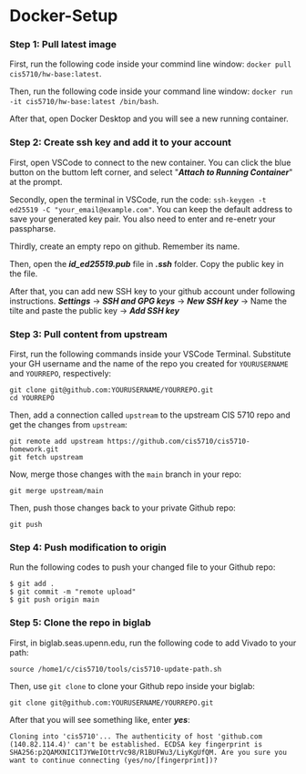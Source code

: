 # Docker-Setup
### Step 1: Pull latest image 
First, run the following code inside your commind line window: `docker pull cis5710/hw-base:latest`.
    
Then, run the following code inside your command line window: `docker run -it cis5710/hw-base:latest /bin/bash`.

After that, open Docker Desktop and you will see a new running container.

### Step 2: Create ssh key and add it to your account 
First, open VSCode to connect to the new container. You can click the blue button on the buttom left corner, and select "***Attach to Running Container***" at the prompt.   

Secondly, open the terminal in VSCode, run the code: `ssh-keygen -t ed25519 -C "your_email@example.com"`. You can keep the default address to save your generated key pair. You also need to enter
and re-enetr your passpharse.

Thirdly, create an empty repo on github. Remember its name.

Then, open the ***id_ed25519.pub*** file in ***.ssh*** folder. Copy the public key in the file.

After that, you can add new SSH key to your github account under following instructions. 
***Settings*** -> ***SSH and GPG keys*** -> ***New SSH key*** -> Name the tilte and paste the public key -> ***Add SSH key***

### Step 3: Pull content from upstream
First, run the following commands inside your VSCode Terminal. Substitute your GH username and the name of the repo you created for `YOURUSERNAME` and `YOURREPO`, respectively:
```
git clone git@github.com:YOURUSERNAME/YOURREPO.git
cd YOURREPO
```
Then, add a connection called `upstream` to the upstream CIS 5710 repo and get the changes from `upstream`:
```
git remote add upstream https://github.com/cis5710/cis5710-homework.git
git fetch upstream
```
Now, merge those changes with the `main` branch in your repo:
```
git merge upstream/main
```
Then, push those changes back to your private Github repo:
```
git push
```

### Step 4: Push modification to origin
Run the following codes to push your changed file to your Github repo:
```
$ git add .
$ git commit -m "remote upload"
$ git push origin main
```

### Step 5: Clone the repo in biglab
First, in biglab.seas.upenn.edu, run the following code to add Vivado to your path:
```
source /home1/c/cis5710/tools/cis5710-update-path.sh
```

Then, use ```git clone``` to clone your Github repo inside your biglab:
```
git clone git@github.com:YOURUSERNAME/YOURREPO.git
```

After that you will see something like, enter ***yes***:
```
Cloning into 'cis5710'... The authenticity of host 'github.com (140.82.114.4)' can't be established. ECDSA key fingerprint is SHA256:p2QAMXNIC1TJYWeIOttrVc98/R1BUFWu3/LiyKgUfQM. Are you sure you want to continue connecting (yes/no/[fingerprint])?
```

